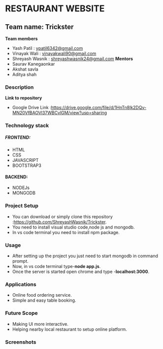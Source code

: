 # **RESTAURANT WEBSITE**
## Team name: Trickster
**Team members**
* Yash Patil : ypatil6342@gmail.com
* Vinayak Wali : vinayakwali90@gmail.com
* Shreyash Wasnik : shreyashwasnik24@gmail.com
**Mentors**
* Saurav Kanegaonkar
* Akshat savla
* Aditya shah


### Description  ###



**Link to repository**
* Google Drive Link :https://drive.google.com/file/d/1HnTn8lk2DQv-MN20VfBAOVl37WBCvlGM/view?usp=sharing

### Technology stack ###
##### FRONTEND: #####
* HTML
* CSS
* JAVASCRIPT
* BOOTSTRAP3
#### BACKEND: #####
* NODEJs
* MONGODB


### Project Setup ###
* You can download or simply clone this repository :https://github.com/ShreyashWasnik/Trickster.
* You need to install visual studio code,node js and mongodb.  
* In vs code terminal you need to install npm package.

### Usage ###
* After setting up the project you just need to start mongodb in command prompt.
* Now, in vs code terminal type-**node app.js**.
* Once the server is started open chrome and type -**localhost:3000**.
### Applications ###
* Online food ordering service.
* Simple and easy table booking. 
### Future Scope ###
* Making UI more interactive.
* Helping nearby local restaurant to setup online platform. 
### Screenshots ###

